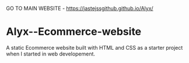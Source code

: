GO TO MAIN WEBSITE - https://jastejssgithub.github.io/Alyx/

# Alyx--Ecommerce-website
A static Ecommerce website built with HTML and CSS as a starter project when I started in web developement. 
